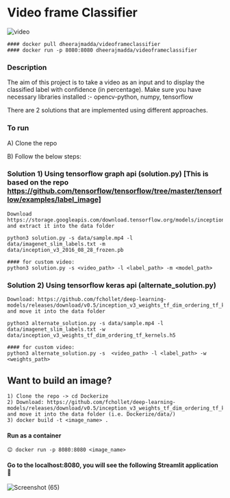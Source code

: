 
# Video frame Classifier
![video](https://user-images.githubusercontent.com/50489165/148655338-95f55a13-f42c-4d3a-b7c4-6c5b7d52ea19.gif)

```
#### docker pull dheerajmadda/videoframeclassifier
#### docker run -p 8080:8080 dheerajmadda/videoframeclassifier
```


###  Description

The aim of this project is to take a video as an input and to display the classified label with confidence (in percentage).
Make sure you have necessary libraries installed :- opencv-python, numpy, tensorflow

There are 2 solutions that are implemented using different approaches.


### To run
A) Clone the repo 

B) Follow the below steps:

### Solution 1) Using tensorflow graph api (solution.py) [This is based on the repo https://github.com/tensorflow/tensorflow/tree/master/tensorflow/examples/label_image]
```
Download https://storage.googleapis.com/download.tensorflow.org/models/inception_v3_2016_08_28_frozen.pb.tar.gz and extract it into the data folder

python3 solution.py -s data/sample.mp4 -l data/imagenet_slim_labels.txt -m data/inception_v3_2016_08_28_frozen.pb

#### for custom video:
python3 solution.py -s <video_path> -l <label_path> -m <model_path>
```
### Solution 2) Using tensorflow keras api (alternate_solution.py)
```
Download: https://github.com/fchollet/deep-learning-models/releases/download/v0.5/inception_v3_weights_tf_dim_ordering_tf_kernels.h5 and move it into the data folder

python3 alternate_solution.py -s data/sample.mp4 -l data/imagenet_slim_labels.txt -w data/inception_v3_weights_tf_dim_ordering_tf_kernels.h5

#### for custom video:
python3 alternate_solution.py -s  <video_path> -l <label_path> -w <weights_path>
```

## Want to build an image? 
```
1) Clone the repo -> cd Dockerize
2) Download: https://github.com/fchollet/deep-learning-models/releases/download/v0.5/inception_v3_weights_tf_dim_ordering_tf_kernels.h5 and move it into the data folder (i.e. Dockerize/data/)
3) docker build -t <image_name> .
```
#### Run as a container
```
😊 docker run -p 8080:8080 <image_name>
```
#### Go to the localhost:8080, you will see the following Streamlit application 🙌
![Screenshot (65)](https://user-images.githubusercontent.com/50489165/148655990-e5c2e66b-a708-4c5f-b057-94ffb3f297c7.png)
